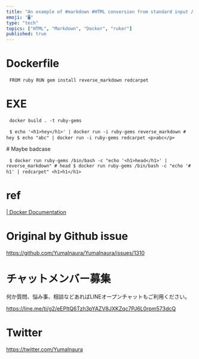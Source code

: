```yaml
---
title: "An example of #markdown #HTML conversion from standard input / output "
emoji: "🖥"
type: "tech"
topics: ["HTML", "Markdown", "Docker", "ruker"]
published: true
---
```


<h1> Dockerfile </h1><pre> <code>FROM ruby RUN gem install reverse_markdown redcarpet</code> </pre><h1> EXE </h1><pre> <code>docker build . -t ruby-gems</code> </pre><pre> <code>$ echo &#39;&lt;h1&gt;hey&lt;/h1&gt;&#39; | docker run -i ruby-gems reverse_markdown # hey $ echo &quot;abc&quot; | docker run -i ruby-gems redcarpet &lt;p&gt;abc&lt;/p&gt;</code> </pre><p> # Maybe badcase </p><pre> <code>$ docker run ruby-gems /bin/bash -c &quot;echo &#39;&lt;h1&gt;head&lt;/h1&gt;&#39; | reverse_markdown&quot; # head $ docker run ruby-gems /bin/bash -c &quot;echo &#39;# h1&#39; | redcarpet&quot; &lt;h1&gt;h1&lt;/h1&gt;</code> </pre><h1> ref </h1><p> <a href="https://docs.docker.com/engine/reference/run/">| Docker Documentation</a> </p>

# Original by Github issue

https://github.com/YumaInaura/YumaInaura/issues/1310








<!-- Update From Qiita API -->

# チャットメンバー募集


何か質問、悩み事、相談などあればLINEオープンチャットもご利用ください。

https://line.me/ti/g2/eEPltQ6Tzh3pYAZV8JXKZqc7PJ6L0rpm573dcQ





# Twitter


https://twitter.com/YumaInaura


<!-- Update From Qiita API -->


